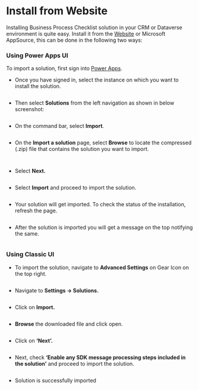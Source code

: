 # Install from Website

Installing Business Process Checklist solution in your CRM or Dataverse environment is quite easy. Install it from the [Website](https://www.inogic.com/product/productivity-apps/business-process-dynamics-365-crm-to-do-checklist-sequence) or Microsoft AppSource, this can be done in the following two ways:

### Using Power Apps UI&#x20;

To import a solution, first sign into [Power Apps](https://make.powerapps.com/?utm\_source=padocs\&utm\_medium=linkinadoc\&utm\_campaign=referralsfromdoc).

* Once you have signed in, select the instance on which you want to install the solution.

<figure><img src="../../.gitbook/assets/Powerapps_1 (2).png" alt=""><figcaption></figcaption></figure>

* Then select **Solutions** from the left navigation as shown in below screenshot:

<figure><img src="../../.gitbook/assets/Powerapps_2.png" alt=""><figcaption></figcaption></figure>

* On the command bar, select **Import**.

<figure><img src="../../.gitbook/assets/Powerapps_3.png" alt=""><figcaption></figcaption></figure>

* On the **Import a solution** page, select **Browse** to locate the compressed (.zip) file that contains the solution you want to import.

<figure><img src="../../.gitbook/assets/Powerapps_4 (1).png" alt=""><figcaption></figcaption></figure>

<figure><img src="../../.gitbook/assets/Powerapps_4.1.png" alt=""><figcaption></figcaption></figure>

* &#x20;Select **Next.**

<figure><img src="../../.gitbook/assets/Powerapps_5.png" alt=""><figcaption></figcaption></figure>

* Select **Import** and proceed to import the solution.

<figure><img src="../../.gitbook/assets/Powerapps_6 (1).png" alt=""><figcaption></figcaption></figure>

* Your solution will get imported. To check the status of the installation, refresh the page.

<figure><img src="../../.gitbook/assets/Powerapps_7.png" alt=""><figcaption></figcaption></figure>

* After the solution is imported you will get a message on the top notifying the same.

<figure><img src="../../.gitbook/assets/Powerapps_8 (1).png" alt=""><figcaption></figcaption></figure>

### Using Classic UI

* To import the solution, navigate to **Advanced Settings** on Gear Icon on the top right.

<figure><img src="../../.gitbook/assets/1 (186).png" alt=""><figcaption></figcaption></figure>

* Navigate to **Settings -> Solutions.**

<figure><img src="../../.gitbook/assets/2 (47).png" alt=""><figcaption></figcaption></figure>

* Click on **Import.**

<figure><img src="../../.gitbook/assets/3 (28).png" alt=""><figcaption></figcaption></figure>

* **Browse** the downloaded file and click open.

<figure><img src="../../.gitbook/assets/4 (15).png" alt=""><figcaption></figcaption></figure>

* Click on **‘Next’.**

<figure><img src="../../.gitbook/assets/5 (15).png" alt=""><figcaption></figcaption></figure>

* Next, check **‘Enable any SDK message processing steps included in the solution’** and proceed to import the solution.

<figure><img src="../../.gitbook/assets/6 (10).png" alt=""><figcaption></figcaption></figure>

* Solution is successfully imported

<figure><img src="../../.gitbook/assets/7 (9).png" alt=""><figcaption></figcaption></figure>
